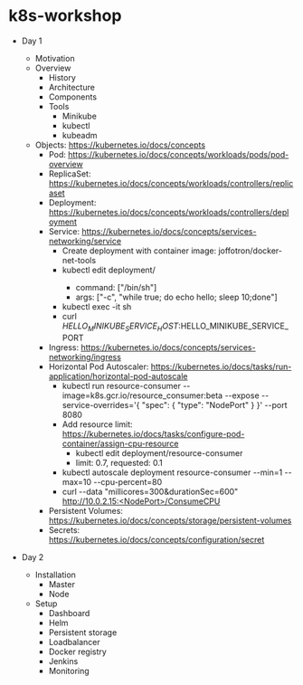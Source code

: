 # k8s-workshop

* Day 1
    * Motivation
    * Overview
        * History
        * Architecture
        * Components
        * Tools
            * Minikube
            * kubectl
            * kubeadm
    * Objects: https://kubernetes.io/docs/concepts
        * Pod: https://kubernetes.io/docs/concepts/workloads/pods/pod-overview
        * ReplicaSet: https://kubernetes.io/docs/concepts/workloads/controllers/replicaset
        * Deployment: https://kubernetes.io/docs/concepts/workloads/controllers/deployment
        * Service: https://kubernetes.io/docs/concepts/services-networking/service
            * Create deployment with container image: joffotron/docker-net-tools
            * kubectl edit deployment/<deployment>
                * command: ["/bin/sh"]
                * args: ["-c", "while true; do echo hello; sleep 10;done"]
            * kubectl exec -it <pod> sh
            * curl $HELLO_MINIKUBE_SERVICE_HOST:$HELLO_MINIKUBE_SERVICE_PORT
        * Ingress: https://kubernetes.io/docs/concepts/services-networking/ingress
        * Horizontal Pod Autoscaler: https://kubernetes.io/docs/tasks/run-application/horizontal-pod-autoscale
            * kubectl run resource-consumer --image=k8s.gcr.io/resource_consumer:beta --expose --service-overrides='{ "spec": { "type": "NodePort" } }' --port 8080
            * Add resource limit: https://kubernetes.io/docs/tasks/configure-pod-container/assign-cpu-resource
                * kubectl edit deployment/resource-consumer
                * limit: 0.7, requested: 0.1
            * kubectl autoscale deployment resource-consumer --min=1 --max=10 --cpu-percent=80
            * curl --data "millicores=300&durationSec=600" http://10.0.2.15:<NodePort>/ConsumeCPU
        * Persistent Volumes: https://kubernetes.io/docs/concepts/storage/persistent-volumes
        * Secrets: https://kubernetes.io/docs/concepts/configuration/secret

* Day 2
    * Installation
        * Master
        * Node
    * Setup
        * Dashboard
        * Helm
        * Persistent storage
        * Loadbalancer
        * Docker registry
        * Jenkins
        * Monitoring



